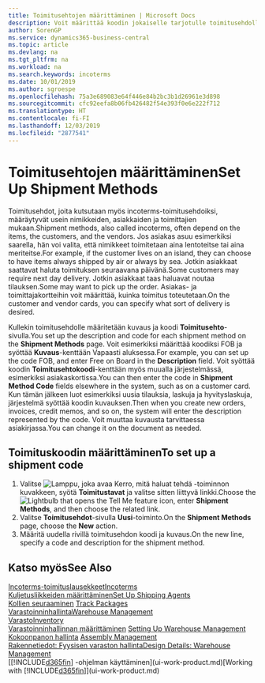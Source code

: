 ```yaml
---
title: Toimitusehtojen määrittäminen | Microsoft Docs
description: Voit määrittää koodin jokaiselle tarjotulle toimitusehdolle, ja syöttää niitä koskevia tietoja.
author: SorenGP
ms.service: dynamics365-business-central
ms.topic: article
ms.devlang: na
ms.tgt_pltfrm: na
ms.workload: na
ms.search.keywords: incoterms
ms.date: 10/01/2019
ms.author: sgroespe
ms.openlocfilehash: 75a3e689083e64f446e84b2bc3b1d26961e3d898
ms.sourcegitcommit: cfc92eefa8b06fb426482f54e393f0e6e222f712
ms.translationtype: HT
ms.contentlocale: fi-FI
ms.lasthandoff: 12/03/2019
ms.locfileid: "2877541"
---
```

# <a name="set-up-shipment-methods"></a><span data-ttu-id="3551d-103">Toimitusehtojen määrittäminen</span><span class="sxs-lookup"><span data-stu-id="3551d-103">Set Up Shipment Methods</span></span>
<span data-ttu-id="3551d-104">Toimitusehdot, joita kutsutaan myös incoterms-toimitusehdoiksi, määräytyvät usein nimikkeiden, asiakkaiden ja toimittajien mukaan.</span><span class="sxs-lookup"><span data-stu-id="3551d-104">Shipment methods, also called incoterms, often depend on the items, the customers, and the vendors.</span></span> <span data-ttu-id="3551d-105">Jos asiakas asuu esimerkiksi saarella, hän voi valita, että nimikkeet toimitetaan aina lentoteitse tai aina meriteitse.</span><span class="sxs-lookup"><span data-stu-id="3551d-105">For example, if the customer lives on an island, they can choose to have items always shipped by air or always by sea.</span></span> <span data-ttu-id="3551d-106">Jotkin asiakkaat saattavat haluta toimituksen seuraavana päivänä.</span><span class="sxs-lookup"><span data-stu-id="3551d-106">Some customers may require next day delivery.</span></span> <span data-ttu-id="3551d-107">Jotkin asiakkaat taas haluavat noutaa tilauksen.</span><span class="sxs-lookup"><span data-stu-id="3551d-107">Some may want to pick up the order.</span></span> <span data-ttu-id="3551d-108">Asiakas- ja toimittajakortteihin voit määrittää, kuinka toimitus toteutetaan.</span><span class="sxs-lookup"><span data-stu-id="3551d-108">On the customer and vendor cards, you can specify what sort of delivery is desired.</span></span>

<span data-ttu-id="3551d-109">Kullekin toimitusehdolle määritetään kuvaus ja koodi **Toimitusehto**-sivulla.</span><span class="sxs-lookup"><span data-stu-id="3551d-109">You set up the description and code for each shipment method on the **Shipment Methods** page.</span></span> <span data-ttu-id="3551d-110">Voit esimerkiksi määrittää koodiksi FOB ja syöttää **Kuvaus**-kenttään Vapaasti aluksessa.</span><span class="sxs-lookup"><span data-stu-id="3551d-110">For example, you can set up the code FOB, and enter Free on Board in the **Description** field.</span></span> <span data-ttu-id="3551d-111">Voit syöttää koodin **Toimitusehtokoodi**-kenttään myös muualla järjestelmässä, esimerkiksi asiakaskortissa.</span><span class="sxs-lookup"><span data-stu-id="3551d-111">You can then enter the code in **Shipment Method Code** fields elsewhere in the system, such as on a customer card.</span></span> <span data-ttu-id="3551d-112">Kun tämän jälkeen luot esimerkiksi uusia tilauksia, laskuja ja hyvityslaskuja, järjestelmä syöttää koodin kuvauksen.</span><span class="sxs-lookup"><span data-stu-id="3551d-112">Then when you create new orders, invoices, credit memos, and so on, the system will enter the description represented by the code.</span></span> <span data-ttu-id="3551d-113">Voit muuttaa kuvausta tarvittaessa asiakirjassa.</span><span class="sxs-lookup"><span data-stu-id="3551d-113">You can change it on the document as needed.</span></span>

## <a name="to-set-up-a-shipment-code"></a><span data-ttu-id="3551d-114">Toimituskoodin määrittäminen</span><span class="sxs-lookup"><span data-stu-id="3551d-114">To set up a shipment code</span></span>
1. <span data-ttu-id="3551d-115">Valitse ![Lamppu, joka avaa Kerro, mitä haluat tehdä -toiminnon](media/ui-search/search_small.png "Kerro, mitä haluat tehdä") kuvakkeen, syötä **Toimitustavat** ja valitse sitten liittyvä linkki.</span><span class="sxs-lookup"><span data-stu-id="3551d-115">Choose the ![Lightbulb that opens the Tell Me feature](media/ui-search/search_small.png "Tell me what you want to do") icon, enter **Shipment Methods**, and then choose the related link.</span></span>
2. <span data-ttu-id="3551d-116">Valitse **Toimitusehdot**-sivulla **Uusi**-toiminto.</span><span class="sxs-lookup"><span data-stu-id="3551d-116">On the **Shipment Methods** page, choose the **New** action.</span></span>
3. <span data-ttu-id="3551d-117">Määritä uudella rivillä toimitusehdon koodi ja kuvaus.</span><span class="sxs-lookup"><span data-stu-id="3551d-117">On the new line, specify a code and description for the shipment method.</span></span>

## <a name="see-also"></a><span data-ttu-id="3551d-118">Katso myös</span><span class="sxs-lookup"><span data-stu-id="3551d-118">See Also</span></span>
[<span data-ttu-id="3551d-119">Incoterms-toimituslausekkeet</span><span class="sxs-lookup"><span data-stu-id="3551d-119">Incoterms</span></span>](https://iccwbo.org/resources-for-business/incoterms-rules)  
[<span data-ttu-id="3551d-120">Kuljetusliikkeiden määrittäminen</span><span class="sxs-lookup"><span data-stu-id="3551d-120">Set Up Shipping Agents</span></span>](sales-how-to-set-up-shipping-agents.md)  
<span data-ttu-id="3551d-121">[Kollien seuraaminen](sales-how-track-packages.md)  </span><span class="sxs-lookup"><span data-stu-id="3551d-121">[Track Packages](sales-how-track-packages.md)  </span></span>  
[<span data-ttu-id="3551d-122">Varastoinninhallinta</span><span class="sxs-lookup"><span data-stu-id="3551d-122">Warehouse Management</span></span>](warehouse-manage-warehouse.md)  
[<span data-ttu-id="3551d-123">Varasto</span><span class="sxs-lookup"><span data-stu-id="3551d-123">Inventory</span></span>](inventory-manage-inventory.md)  
<span data-ttu-id="3551d-124">[Varastoinninhallinnan määrittäminen](warehouse-setup-warehouse.md)   </span><span class="sxs-lookup"><span data-stu-id="3551d-124">[Setting Up Warehouse Management](warehouse-setup-warehouse.md)   </span></span>  
<span data-ttu-id="3551d-125">[Kokoonpanon hallinta](assembly-assemble-items.md)  </span><span class="sxs-lookup"><span data-stu-id="3551d-125">[Assembly Management](assembly-assemble-items.md)  </span></span>  
[<span data-ttu-id="3551d-126">Rakennetiedot: Fyysisen varaston hallinta</span><span class="sxs-lookup"><span data-stu-id="3551d-126">Design Details: Warehouse Management</span></span>](design-details-warehouse-management.md)  
<span data-ttu-id="3551d-127">[[!INCLUDE[d365fin](includes/d365fin_md.md)] -ohjelman käyttäminen](ui-work-product.md)</span><span class="sxs-lookup"><span data-stu-id="3551d-127">[Working with [!INCLUDE[d365fin](includes/d365fin_md.md)]](ui-work-product.md)</span></span>  
